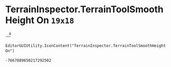 # TerrainInspector.TerrainToolSmoothHeight On `19x18`
<img src="/img/TerrainInspector.TerrainToolSmoothHeight%20On.png" width=19 height=18>

``` CSharp
EditorGUIUtility.IconContent("TerrainInspector.TerrainToolSmoothHeight On")
```
```
-7667889650217292502
```
